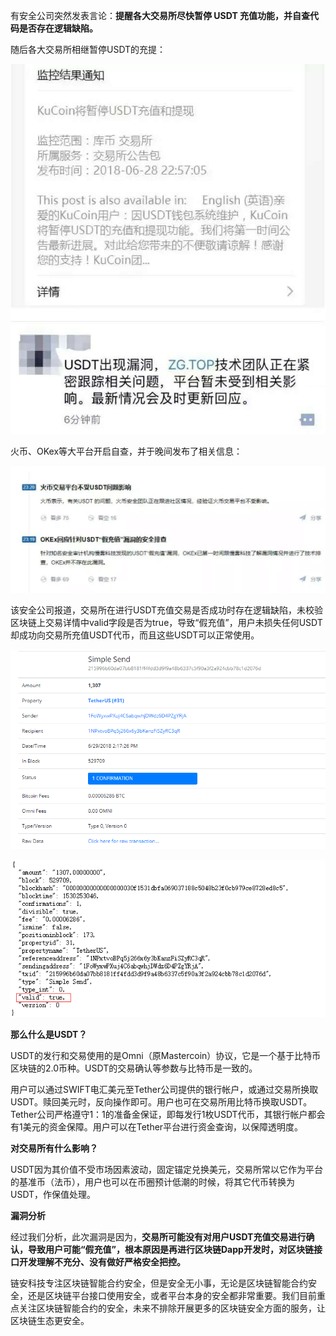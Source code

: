 有安全公司突然发表言论：**提醒各大交易所尽快暂停 USDT 充值功能，并自查代码是否存在逻辑缺陷。**



随后各大交易所相继暂停USDT的充提：



![微信图片_20180918174830](./img/微信图片_20180918174830.jpg)



火币、OKex等大平台开启自查，并于晚间发布了相关信息：



![微信图片_20180918174833](./img/微信图片_20180918174833.jpg)



该安全公司报道，交易所在进行USDT充值交易是否成功时存在逻辑缺陷，未校验区块链上交易详情中valid字段是否为true，导致“假充值”，用户未损失任何USDT却成功向交易所充值USDT代币，而且这些USDT可以正常使用。



![微信图片_20180918174836](./img/微信图片_20180918174836.png)

![微信图片_20180918174838](./img/微信图片_20180918174838.png)



**那么什么是USDT？**



USDT的发行和交易使用的是Omni（原Mastercoin）协议，它是一个基于比特币区块链的2.0币种。USDT的交易确认等参数与比特币是一致的。



用户可以通过SWIFT电汇美元至Tether公司提供的银行帐户，或通过交易所换取USDT。赎回美元时，反向操作即可。用户也可在交易所用比特币换取USDT。Tether公司严格遵守1：1的准备金保证，即每发行1枚USDT代币，其银行帐户都会有1美元的资金保障。用户可以在Tether平台进行资金查询，以保障透明度。



**对交易所有什么影响？**



USDT因为其价值不受市场因素波动，固定锚定兑换美元，交易所常以它作为平台的基准币（法币），用户也可以在币圈预计低潮的时候，将其它代币转换为USDT，作保值处理。



**漏洞分析**



经过我们分析，此次漏洞是因为，**交易所可能没有对用户USDT充值交易进行确认，导致用户可能“假充值”，根本原因是再进行区块链Dapp开发时，对区块链接口开发理解不充分、没有做好严格安全把控。**



链安科技专注区块链智能合约安全，但是安全无小事，无论是区块链智能合约安全，还是区块链平台接口使用安全，或者平台本身的安全都非常重要。我们目前重点关注区块链智能合约的安全，未来不排除开展更多的区块链安全方面的服务，让区块链生态更安全。